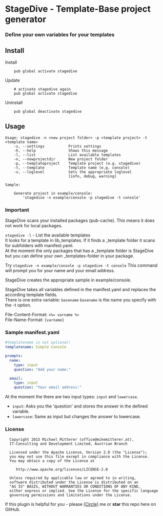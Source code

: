 # StageDive - Template-Base project generator
### Define your own variables for your templates

## Install
Install
```shell
    pub global activate stagedive
```

Update
```shell
    # activate stagedive again
    pub global activate stagedive
```

Uninstall
```shell
    pub global deactivate stagedive   
```    

## Usage

```shell
Usage: stagedive -n <new project folder> -p <template project> -t <template name>
    -s, --settings           Prints settings
    -h, --help               Shows this message
    -l, --list               List available templates
    -n, --newprojectdir      New project folder
    -p, --templateproject    Template project (e.g. stagedive)
    -t, --template           Template name (e.g. console)
    -v, --loglevel           Sets the appropriate loglevel
                             [info, debug, warning]

Sample:

    Generate project in example/console:
        'stagedive -n example/console -p stagedive -t console'
```

### Important
StageDive scans your installed packages (pub-cache). This means it does not work for local packages.

`stagedive -l` - List the available templates  
It looks for a template in lib\_templates. If it finds a \_template folder it scans for subfolders with manifest.yaml.  
At the moment the only packages that has a \_template folder is StageDive but you
can define your own \_templates-folder in your package.

Try `stagedive -n example/console -p stagedive -t console` 
This command will prompt you for your name and your email address.  

StageDive creates the appropriate sample in example/console.

StageDive takes all variables defined in the manifest.yaml and replaces the according template fields.  
There is one extra variable: `basename` 
`basename` is the name you specify with the -t option.  
 
File-Content-Format: `<%= varname %>`  
File-Name-Format: `{varname}`

### Sample manifest.yaml

```yaml
#templatename is not optional!
templatename: Simple Console

prompts:
  name:
    type: input
    question: "Add your name:"

  email:
    type: input
    question: "Your email address:"
```

At the moment the there are two input types: `input` and `lowercase`.

- `input`:      Asks you the 'question' and stores the answer in the defined variable.
- `lowercase`:  Same as input but changes the answer to lowercase.
 
### License
  
      Copyright 2015 Michael Mitterer (office@mikemitterer.at),
      IT-Consulting and Development Limited, Austrian Branch
  
      Licensed under the Apache License, Version 2.0 (the "License");
      you may not use this file except in compliance with the License.
      You may obtain a copy of the License at
  
         http://www.apache.org/licenses/LICENSE-2.0
  
      Unless required by applicable law or agreed to in writing,
      software distributed under the License is distributed on an
      "AS IS" BASIS, WITHOUT WARRANTIES OR CONDITIONS OF ANY KIND,
      either express or implied. See the License for the specific language
      governing permissions and limitations under the License.
  
  
If this plugin is helpful for you - please [(Circle)](http://gplus.mikemitterer.at/) me
or **star** this repo here on GitHub.




